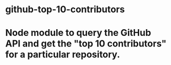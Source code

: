 ﻿# github-top-10-contributors
# Node module to query the GitHub API and get the "top 10 contributors" for a particular repository.
